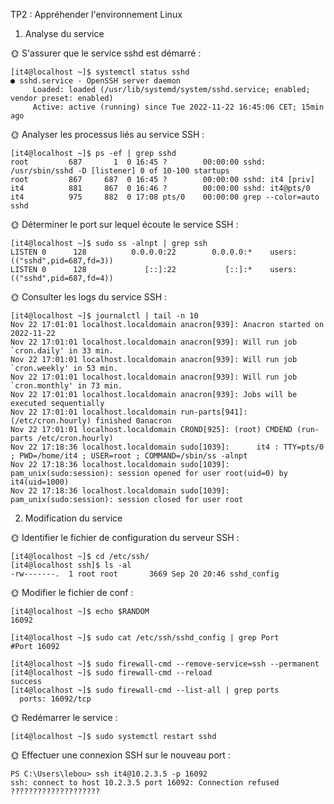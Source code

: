 TP2 : Appréhender l'environnement Linux

1. Analyse du service

🌞 S'assurer que le service sshd est démarré :
```
[it4@localhost ~]$ systemctl status sshd
● sshd.service - OpenSSH server daemon
     Loaded: loaded (/usr/lib/systemd/system/sshd.service; enabled; vendor preset: enabled)
     Active: active (running) since Tue 2022-11-22 16:45:06 CET; 15min ago
```

🌞 Analyser les processus liés au service SSH :
```
[it4@localhost ~]$ ps -ef | grep sshd
root         687       1  0 16:45 ?        00:00:00 sshd: /usr/sbin/sshd -D [listener] 0 of 10-100 startups
root         867     687  0 16:45 ?        00:00:00 sshd: it4 [priv]
it4          881     867  0 16:46 ?        00:00:00 sshd: it4@pts/0
it4          975     882  0 17:08 pts/0    00:00:00 grep --color=auto sshd
```

🌞 Déterminer le port sur lequel écoute le service SSH :
```
[it4@localhost ~]$ sudo ss -alnpt | grep ssh
LISTEN 0      128          0.0.0.0:22        0.0.0.0:*    users:(("sshd",pid=687,fd=3))
LISTEN 0      128             [::]:22           [::]:*    users:(("sshd",pid=687,fd=4))
```

🌞 Consulter les logs du service SSH :
```
[it4@localhost ~]$ journalctl | tail -n 10
Nov 22 17:01:01 localhost.localdomain anacron[939]: Anacron started on 2022-11-22
Nov 22 17:01:01 localhost.localdomain anacron[939]: Will run job `cron.daily' in 33 min.
Nov 22 17:01:01 localhost.localdomain anacron[939]: Will run job `cron.weekly' in 53 min.
Nov 22 17:01:01 localhost.localdomain anacron[939]: Will run job `cron.monthly' in 73 min.
Nov 22 17:01:01 localhost.localdomain anacron[939]: Jobs will be executed sequentially
Nov 22 17:01:01 localhost.localdomain run-parts[941]: (/etc/cron.hourly) finished 0anacron
Nov 22 17:01:01 localhost.localdomain CROND[925]: (root) CMDEND (run-parts /etc/cron.hourly)
Nov 22 17:18:36 localhost.localdomain sudo[1039]:      it4 : TTY=pts/0 ; PWD=/home/it4 ; USER=root ; COMMAND=/sbin/ss -alnpt
Nov 22 17:18:36 localhost.localdomain sudo[1039]: pam_unix(sudo:session): session opened for user root(uid=0) by it4(uid=1000)
Nov 22 17:18:36 localhost.localdomain sudo[1039]: pam_unix(sudo:session): session closed for user root
```

2. Modification du service

🌞 Identifier le fichier de configuration du serveur SSH :
```
[it4@localhost ~]$ cd /etc/ssh/
[it4@localhost ssh]$ ls -al
-rw-------.  1 root root       3669 Sep 20 20:46 sshd_config
```

🌞 Modifier le fichier de conf :
```
[it4@localhost ~]$ echo $RANDOM
16092
```
```
[it4@localhost ~]$ sudo cat /etc/ssh/sshd_config | grep Port
#Port 16092
```
```
[it4@localhost ~]$ sudo firewall-cmd --remove-service=ssh --permanent
[it4@localhost ~]$ sudo firewall-cmd --reload
success
[it4@localhost ~]$ sudo firewall-cmd --list-all | grep ports
  ports: 16092/tcp
```

🌞 Redémarrer le service :
```
[it4@localhost ~]$ sudo systemctl restart sshd
```

🌞 Effectuer une connexion SSH sur le nouveau port :
```
PS C:\Users\lebou> ssh it4@10.2.3.5 -p 16092
ssh: connect to host 10.2.3.5 port 16092: Connection refused ????????????????????
```